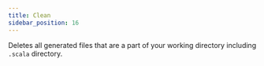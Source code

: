 ```yaml
---
title: Clean
sidebar_position: 16
---
```


Deletes all generated files that are a part of your working directory including `.scala` directory.